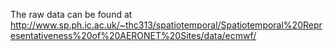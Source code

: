 The raw data can be found at http://www.sp.ph.ic.ac.uk/~thc313/spatiotemporal/Spatiotemporal%20Representativeness%20of%20AERONET%20Sites/data/ecmwf/